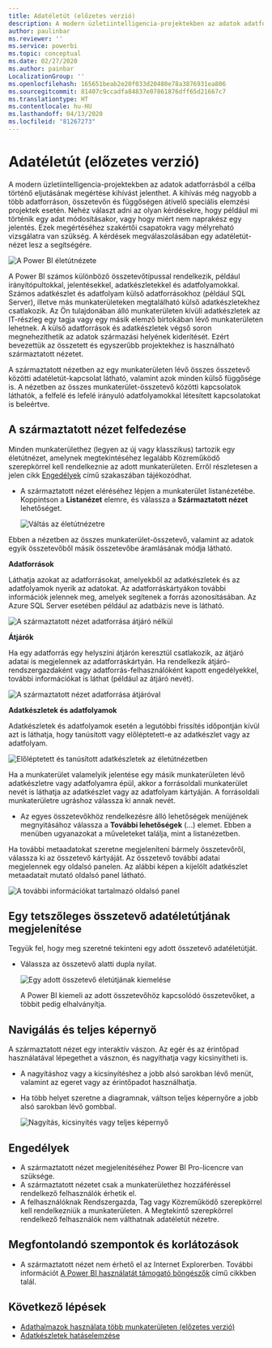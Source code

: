 ```yaml
---
title: Adatéletút (előzetes verzió)
description: A modern üzletiintelligencia-projektekben az adatok adatforrásból a célba történő eljutásának megértése kulcsfontosságú kihívást jelent számos ügyfél számára.
author: paulinbar
ms.reviewer: ''
ms.service: powerbi
ms.topic: conceptual
ms.date: 02/27/2020
ms.author: painbar
LocalizationGroup: ''
ms.openlocfilehash: 165651beab2e20f033d20480e78a3876931ea806
ms.sourcegitcommit: 81407c9ccadfa84837e07861876dff65d21667c7
ms.translationtype: HT
ms.contentlocale: hu-HU
ms.lasthandoff: 04/13/2020
ms.locfileid: "81267273"
---
```

# <a name="data-lineage-preview"></a>Adatéletút (előzetes verzió)
A modern üzletiintelligencia-projektekben az adatok adatforrásból a célba történő eljutásának megértése kihívást jelenthet. A kihívás még nagyobb a több adatforráson, összetevőn és függőségen átívelő speciális elemzési projektek esetén. Nehéz választ adni az olyan kérdésekre, hogy például mi történik egy adat módosításakor, vagy hogy miért nem naprakész egy jelentés. Ezek megértéséhez szakértői csapatokra vagy mélyreható vizsgálatra van szükség. A kérdések megválaszolásában egy adatéletút-nézet lesz a segítségére.

![A Power BI életútnézete](media/service-data-lineage/service-data-lineage-view.png)
 
A Power BI számos különböző összetevőtípussal rendelkezik, például irányítópultokkal, jelentésekkel, adatkészletekkel és adatfolyamokkal. Számos adatkészlet és adatfolyam külső adatforrásokhoz (például SQL Server), illetve más munkaterületeken megtalálható külső adatkészletekhez csatlakozik. Az Ön tulajdonában álló munkaterületen kívüli adatkészletek az IT-részleg egy tagja vagy egy másik elemző birtokában lévő munkaterületen lehetnek. A külső adatforrások és adatkészletek végső soron megnehezíthetik az adatok származási helyének kiderítését. Ezért bevezettük az összetett és egyszerűbb projektekhez is használható származtatott nézetet.

A származtatott nézetben az egy munkaterületen lévő összes összetevő közötti adatéletút-kapcsolat látható, valamint azok minden külső függősége is. A nézetben az összes munkaterület-összetevő közötti kapcsolatok láthatók, a felfelé és lefelé irányuló adatfolyamokkal létesített kapcsolatokat is beleértve.

## <a name="explore-lineage-view"></a>A származtatott nézet felfedezése

Minden munkaterülethez (legyen az új vagy klasszikus) tartozik egy életútnézet, amelynek megtekintéséhez legalább Közreműködő szerepkörrel kell rendelkeznie az adott munkaterületen. Erről részletesen a jelen cikk [Engedélyek](#permissions) című szakaszában tájékozódhat.

* A származtatott nézet eléréséhez lépjen a munkaterület listanézetébe. Koppintson a **Listanézet** elemre, és válassza a **Származtatott nézet** lehetőséget.

   ![Váltás az életútnézetre](media/service-data-lineage/service-data-lineage-view-select.png)

Ebben a nézetben az összes munkaterület-összetevő, valamint az adatok egyik összetevőből másik összetevőbe áramlásának módja látható.

**Adatforrások**

Láthatja azokat az adatforrásokat, amelyekből az adatkészletek és az adatfolyamok nyerik az adatokat. Az adatforráskártyákon további információk jelennek meg, amelyek segítenek a forrás azonosításában. Az Azure SQL Server esetében például az adatbázis neve is látható.

![A származtatott nézet adatforrása átjáró nélkül](media/service-data-lineage/service-data-lineage-data-source-card.png)
 
**Átjárók**

Ha egy adatforrás egy helyszíni átjárón keresztül csatlakozik, az átjáró adatai is megjelennek az adatforráskártyán. Ha rendelkezik átjáró-rendszergazdaként vagy adatforrás-felhasználóként kapott engedélyekkel, további információkat is láthat (például az átjáró nevét).

![A származtatott nézet adatforrása átjáróval](media/service-data-lineage/service-data-lineage-data-gateway-card.png)

**Adatkészletek és adatfolyamok**
 
Adatkészletek és adatfolyamok esetén a legutóbbi frissítés időpontján kívül azt is láthatja, hogy tanúsított vagy előléptetett-e az adatkészlet vagy az adatfolyam.

![Előléptetett és tanúsított adatkészletek az életútnézetben](media/service-data-lineage/service-data-lineage-promoted-certified.png)
 
Ha a munkaterület valamelyik jelentése egy másik munkaterületen lévő adatkészletre vagy adatfolyamra épül, akkor a forrásoldali munkaterület nevét is láthatja az adatkészlet vagy az adatfolyam kártyáján. A forrásoldali munkaterületre ugráshoz válassza ki annak nevét.

* Az egyes összetevőkhöz rendelkezésre álló lehetőségek menüjének megnyitásához válassza a **További lehetőségek** (...) elemet. Ebben a menüben ugyanazokat a műveleteket találja, mint a listanézetben.

Ha további metaadatokat szeretne megjeleníteni bármely összetevőről, válassza ki az összetevő kártyáját. Az összetevő további adatai megjelennek egy oldalsó panelen. Az alábbi képen a kijelölt adatkészlet metaadatait mutató oldalsó panel látható.

![A további információkat tartalmazó oldalsó panel](media/service-data-lineage/service-data-lineage-side-pane.png)
 
## <a name="show-lineage-for-any-artifact"></a>Egy tetszőleges összetevő adatéletútjának megjelenítése 

Tegyük fel, hogy meg szeretné tekinteni egy adott összetevő adatéletútját.

* Válassza az összetevő alatti dupla nyilat.

   ![Egy adott összetevő életútjának kiemelése](media/service-data-lineage/service-data-lineage-specific-artifact.png)

   A Power BI kiemeli az adott összetevőhöz kapcsolódó összetevőket, a többit pedig elhalványítja. 

## <a name="navigation-and-full-screen"></a>Navigálás és teljes képernyő 

A származtatott nézet egy interaktív vászon. Az egér és az érintőpad használatával lépegethet a vásznon, és nagyíthatja vagy kicsinyítheti is.

* A nagyításhoz vagy a kicsinyítéshez a jobb alsó sarokban lévő menüt, valamint az egeret vagy az érintőpadot használhatja.
* Ha több helyet szeretne a diagramnak, váltson teljes képernyőre a jobb alsó sarokban lévő gombbal. 

    ![Nagyítás, kicsinyítés vagy teljes képernyő](media/service-data-lineage/service-data-lineage-zoom.png)

## <a name="permissions"></a>Engedélyek

* A származtatott nézet megjelenítéséhez Power BI Pro-licencre van szüksége.
* A származtatott nézetet csak a munkaterülethez hozzáféréssel rendelkező felhasználók érhetik el.
* A felhasználóknak Rendszergazda, Tag vagy Közreműködő szerepkörrel kell rendelkezniük a munkaterületen. A Megtekintő szerepkörrel rendelkező felhasználók nem válthatnak adatéletút nézetre.


## <a name="considerations-and-limitations"></a>Megfontolandó szempontok és korlátozások

- A származtatott nézet nem érhető el az Internet Explorerben. További információt [A Power BI használatát támogató böngészők](../power-bi-browsers.md) című cikkben talál.

## <a name="next-steps"></a>Következő lépések

* [Adathalmazok használata több munkaterületen (előzetes verzió)](../service-datasets-across-workspaces.md)
* [Adatkészletek hatáselemzése](service-dataset-impact-analysis.md)
